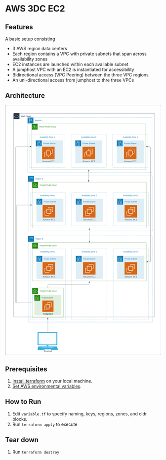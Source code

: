 
# AWS 3DC EC2

## Features

A basic setup consisting

- 3 AWS region data centers
- Each region contains a VPC with private subnets that span across availability zones
- EC2 instances are launched within each available subnet
- A jumphost VPC with an EC2 is instantiated for accessibility
- Bidirectional access (VPC Peering) between the three VPC regions
- An uni-directional access from jumphost to thre three VPCs

## Architecture

![architecture](img/architecture.png)

## Prerequisites

1. [Install terraform][1] on your local machine.
2. [Set AWS environmental variables][2].

## How to Run

1. Edit `variable.tf` to specify naming, keys, regions, zones, and cidr blocks.
2. Run `terraform apply` to execute

## Tear down

1. Run `terraform destroy`

[1]: https://developer.hashicorp.com/terraform/tutorials/aws-get-started/install-cli
[2]: https://registry.terraform.io/providers/hashicorp/aws/latest/docs#environment-variables